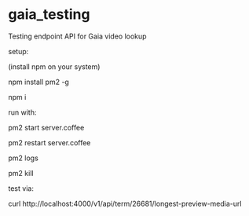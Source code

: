 # gaia_testing

Testing endpoint API for Gaia video lookup

setup:

(install npm on your system)

npm install pm2 -g

npm i

run with:

pm2 start server.coffee

pm2 restart server.coffee

pm2 logs

pm2 kill

test via:

curl http://localhost:4000/v1/api/term/26681/longest-preview-media-url
